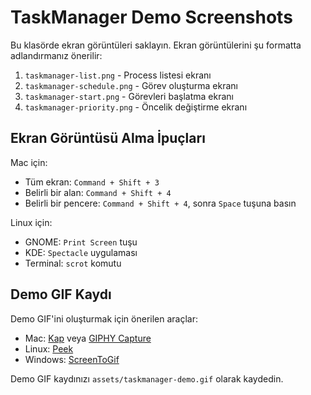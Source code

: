 # TaskManager Demo Screenshots

Bu klasörde ekran görüntüleri saklayın. Ekran görüntülerini şu formatta adlandırmanız önerilir:

1. `taskmanager-list.png` - Process listesi ekranı
2. `taskmanager-schedule.png` - Görev oluşturma ekranı
3. `taskmanager-start.png` - Görevleri başlatma ekranı
4. `taskmanager-priority.png` - Öncelik değiştirme ekranı

## Ekran Görüntüsü Alma İpuçları

Mac için:
- Tüm ekran: `Command + Shift + 3`
- Belirli bir alan: `Command + Shift + 4`
- Belirli bir pencere: `Command + Shift + 4`, sonra `Space` tuşuna basın

Linux için:
- GNOME: `Print Screen` tuşu
- KDE: `Spectacle` uygulaması
- Terminal: `scrot` komutu

## Demo GIF Kaydı

Demo GIF'ini oluşturmak için önerilen araçlar:
- Mac: [Kap](https://getkap.co/) veya [GIPHY Capture](https://giphy.com/apps/giphycapture)
- Linux: [Peek](https://github.com/phw/peek)
- Windows: [ScreenToGif](https://www.screentogif.com/)

Demo GIF kaydınızı `assets/taskmanager-demo.gif` olarak kaydedin. 